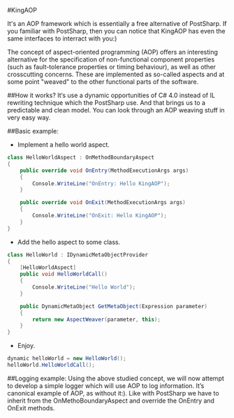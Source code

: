 #KingAOP

It's an AOP framework which is essentially a free alternative of PostSharp. If you familiar with PostSharp, then you can notice that KingAOP has even the same interfaces to interract with you:)

The concept of aspect-oriented programming (AOP) offers an interesting alternative for the specification of non-functional component properties (such as fault-tolerance properties or timing behaviour), as well as other crosscutting concerns. These are implemented as so-called aspects and at some point "weaved" to the other functional parts of the software.

##How it works?
It‘s use a dynamic opportunities of C# 4.0 instead of IL rewriting technique which the PostSharp use. And that brings us to a predictable and clean model. You can look through an AOP weaving stuff in very easy way.

##Basic example:
* Implement a hello world aspect.


```csharp
class HelloWorldAspect : OnMethodBoundaryAspect
{
    public override void OnEntry(MethodExecutionArgs args)
    {
        Console.WriteLine("OnEntry: Hello KingAOP");
    }

    public override void OnExit(MethodExecutionArgs args)
    {
        Console.WriteLine("OnExit: Hello KingAOP");
    }
}
```
* Add the hello aspect to some class.

```csharp
class HelloWorld : IDynamicMetaObjectProvider
{
    [HelloWorldAspect]
    public void HelloWorldCall()
    {
        Console.WriteLine("Hello World");
    }

    public DynamicMetaObject GetMetaObject(Expression parameter)
    {
        return new AspectWeaver(parameter, this);
    }
}
```
* Enjoy.

```csharp
dynamic helloWorld = new HelloWorld();
helloWorld.HelloWorldCall();
```
##Logging example:
Using the above studied concept, we will now attempt to develop a simple logger which will use AOP to log information. It’s canonical example of AOP, as without it:). Like with PostSharp we have to inherit from the OnMethoBoundaryAspect and override the OnEntry and OnExit methods.  
